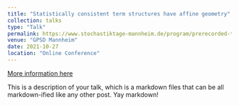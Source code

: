 ```yaml
---
title: "Statistically consistent term structures have affine geometry"
collection: talks
type: "Talk"
permalink: https://www.stochastiktage-mannheim.de/program/prerecorded-talks
venue: "GPSD Mannheim"
date: 2021-10-27
location: "Online Conference"
---
```


[More information here](http://example2.com)

This is a description of your talk, which is a markdown files that can be all markdown-ified like any other post. Yay markdown!
